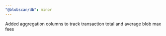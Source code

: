 ```yaml
---
"@blobscan/db": minor
---
```


Added aggregation columns to track transaction total and average blob max fees

